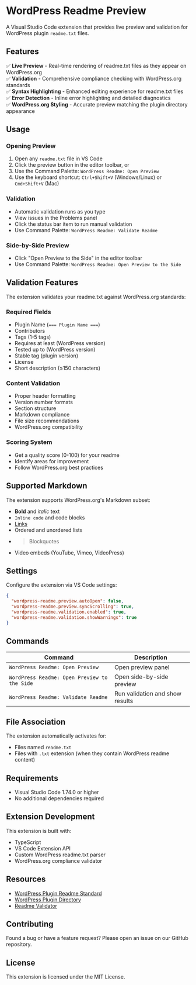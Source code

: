 # WordPress Readme Preview

A Visual Studio Code extension that provides live preview and validation for WordPress plugin `readme.txt` files.

## Features

✅ **Live Preview** - Real-time rendering of readme.txt files as they appear on WordPress.org  
✅ **Validation** - Comprehensive compliance checking with WordPress.org standards  
✅ **Syntax Highlighting** - Enhanced editing experience for readme.txt files  
✅ **Error Detection** - Inline error highlighting and detailed diagnostics  
✅ **WordPress.org Styling** - Accurate preview matching the plugin directory appearance  

## Usage

### Opening Preview

1. Open any `readme.txt` file in VS Code
2. Click the preview button in the editor toolbar, or
3. Use the Command Palette: `WordPress Readme: Open Preview`
4. Use the keyboard shortcut: `Ctrl+Shift+V` (Windows/Linux) or `Cmd+Shift+V` (Mac)

### Validation

- Automatic validation runs as you type
- View issues in the Problems panel
- Click the status bar item to run manual validation
- Use Command Palette: `WordPress Readme: Validate Readme`

### Side-by-Side Preview

- Click "Open Preview to the Side" in the editor toolbar
- Use Command Palette: `WordPress Readme: Open Preview to the Side`

## Validation Features

The extension validates your readme.txt against WordPress.org standards:

### Required Fields
- Plugin Name (`=== Plugin Name ===`)
- Contributors
- Tags (1-5 tags)
- Requires at least (WordPress version)
- Tested up to (WordPress version)
- Stable tag (plugin version)  
- License
- Short description (≤150 characters)

### Content Validation
- Proper header formatting
- Version number formats
- Section structure
- Markdown compliance
- File size recommendations
- WordPress.org compatibility

### Scoring System
- Get a quality score (0-100) for your readme
- Identify areas for improvement
- Follow WordPress.org best practices

## Supported Markdown

The extension supports WordPress.org's Markdown subset:

- **Bold** and *italic* text
- `Inline code` and code blocks
- [Links](https://example.com)
- Ordered and unordered lists
- > Blockquotes
- Video embeds (YouTube, Vimeo, VideoPress)

## Settings

Configure the extension via VS Code settings:

```json
{
  "wordpress-readme.preview.autoOpen": false,
  "wordpress-readme.preview.syncScrolling": true,
  "wordpress-readme.validation.enabled": true,
  "wordpress-readme.validation.showWarnings": true
}
```

## Commands

| Command | Description |
|---------|-------------|
| `WordPress Readme: Open Preview` | Open preview panel |
| `WordPress Readme: Open Preview to the Side` | Open side-by-side preview |
| `WordPress Readme: Validate Readme` | Run validation and show results |

## File Association

The extension automatically activates for:
- Files named `readme.txt`
- Files with `.txt` extension (when they contain WordPress readme content)

## Requirements

- Visual Studio Code 1.74.0 or higher
- No additional dependencies required

## Extension Development

This extension is built with:
- TypeScript
- VS Code Extension API
- Custom WordPress readme.txt parser
- WordPress.org compliance validator

## Resources

- [WordPress Plugin Readme Standard](https://developer.wordpress.org/plugins/wordpress-org/how-your-readme-txt-works/)
- [WordPress Plugin Directory](https://wordpress.org/plugins/)
- [Readme Validator](https://wordpress.org/plugins/developers/readme-validator/)

## Contributing

Found a bug or have a feature request? Please open an issue on our GitHub repository.

## License

This extension is licensed under the MIT License.